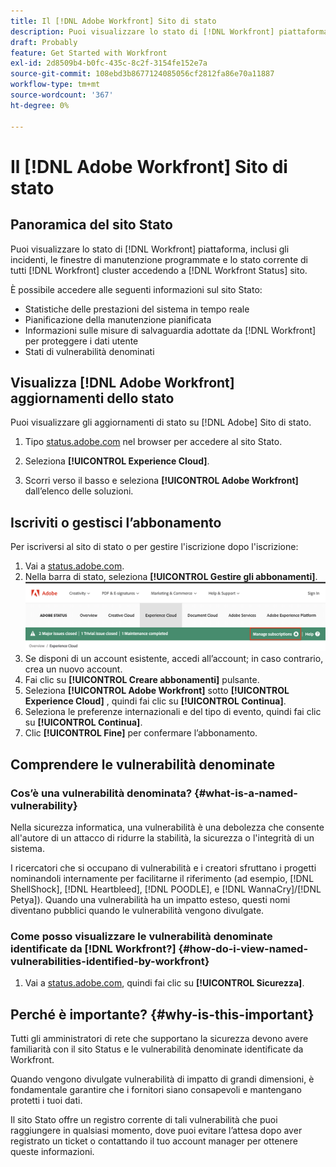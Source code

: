 ```yaml
---
title: Il [!DNL Adobe Workfront] Sito di stato
description: Puoi visualizzare lo stato di [!DNL Workfront] piattaforma, inclusi gli incidenti, le finestre di manutenzione programmate e lo stato corrente di tutti [!DNL Workfront] cluster accedendo a [!DNL Workfront Status] sito.
draft: Probably
feature: Get Started with Workfront
exl-id: 2d8509b4-b0fc-435c-8c2f-3154fe152e7a
source-git-commit: 108ebd3b8677124085056cf2812fa86e70a11887
workflow-type: tm+mt
source-wordcount: '367'
ht-degree: 0%

---
```


# Il [!DNL Adobe Workfront] Sito di stato

<!-- Audited: 1/2024 -->

## Panoramica del sito Stato

Puoi visualizzare lo stato di [!DNL Workfront] piattaforma, inclusi gli incidenti, le finestre di manutenzione programmate e lo stato corrente di tutti [!DNL Workfront] cluster accedendo a [!DNL Workfront Status] sito.

È possibile accedere alle seguenti informazioni sul sito Stato:

* Statistiche delle prestazioni del sistema in tempo reale
* Pianificazione della manutenzione pianificata
* Informazioni sulle misure di salvaguardia adottate da [!DNL Workfront] per proteggere i dati utente
* Stati di vulnerabilità denominati

## Visualizza [!DNL Adobe Workfront] aggiornamenti dello stato

Puoi visualizzare gli aggiornamenti di stato su [!DNL Adobe] Sito di stato.

1. Tipo [status.adobe.com](https://status.adobe.com/) nel browser per accedere al sito Stato.

1. Seleziona **[!UICONTROL Experience Cloud]**.
1. Scorri verso il basso e seleziona **[!UICONTROL Adobe Workfront]** dall’elenco delle soluzioni.

## Iscriviti o gestisci l’abbonamento

Per iscriversi al sito di stato o per gestire l&#39;iscrizione dopo l&#39;iscrizione:

1. Vai a [status.adobe.com](https://status.adobe.com/).
1. Nella barra di stato, seleziona **[!UICONTROL Gestire gli abbonamenti]**.
   ![](assets/manage-subs.png)
1. Se disponi di un account esistente, accedi all’account; in caso contrario, crea un nuovo account.
1. Fai clic su **[!UICONTROL Creare abbonamenti]** pulsante.
1. Seleziona **[!UICONTROL Adobe Workfront]** sotto **[!UICONTROL Experience Cloud]** , quindi fai clic su **[!UICONTROL Continua]**.
1. Seleziona le preferenze internazionali e del tipo di evento, quindi fai clic su **[!UICONTROL Continua]**.
1. Clic **[!UICONTROL Fine]** per confermare l’abbonamento.

## Comprendere le vulnerabilità denominate

### Cos’è una vulnerabilità denominata? {#what-is-a-named-vulnerability}

Nella sicurezza informatica, una vulnerabilità è una debolezza che consente all&#39;autore di un attacco di ridurre la stabilità, la sicurezza o l&#39;integrità di un sistema.

I ricercatori che si occupano di vulnerabilità e i creatori sfruttano i progetti nominandoli internamente per facilitarne il riferimento (ad esempio, [!DNL ShellShock], [!DNL Heartbleed], [!DNL POODLE], e [!DNL WannaCry]/[!DNL Petya]). Quando una vulnerabilità ha un impatto esteso, questi nomi diventano pubblici quando le vulnerabilità vengono divulgate.

### Come posso visualizzare le vulnerabilità denominate identificate da [!DNL Workfront?] {#how-do-i-view-named-vulnerabilities-identified-by-workfront}

1. Vai a  [status.adobe.com](https://status.adobe.com/), quindi fai clic su **[!UICONTROL Sicurezza]**.

## Perché è importante? {#why-is-this-important}

Tutti gli amministratori di rete che supportano la sicurezza devono avere familiarità con il sito Status e le vulnerabilità denominate identificate da Workfront.

Quando vengono divulgate vulnerabilità di impatto di grandi dimensioni, è fondamentale garantire che i fornitori siano consapevoli e mantengano protetti i tuoi dati.

Il sito Stato offre un registro corrente di tali vulnerabilità che puoi raggiungere in qualsiasi momento, dove puoi evitare l’attesa dopo aver registrato un ticket o contattando il tuo account manager per ottenere queste informazioni.

